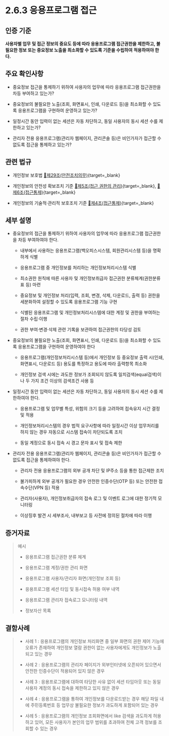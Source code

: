 # 2.6.3 응용프로그램 접근

## 인증 기준

**사용자별 업무 및 접근 정보의 중요도 등에 따라 응용프로그램 접근권한을 제한하고, 불필요한 정보 또는 중요정보 노출을 최소화할 수 있도록 기준을 수립하여 적용하여야 한다.**

## 주요 확인사항

- 중요정보 접근을 통제하기 위하여 사용자의 업무에 따라 응용프로그램 접근권한을 차등 부여하고 있는가?

- 중요정보의 불필요한 노출(조회, 화면표시, 인쇄, 다운로드 등)을 최소화할 수 있도록 응용프로그램을 구현하여 운영하고 있는가?

- 일정시간 동안 입력이 없는 세션은 자동 차단하고, 동일 사용자의 동시 세션 수를 제한하고 있는가?

- 관리자 전용 응용프로그램(관리자 웹페이지, 관리콘솔 등)은 비인가자가 접근할 수 없도록 접근을 통제하고 있는가?

## 관련 법규

- 개인정보 보호법 [🔗제29조(안전조치의무)](https://www.law.go.kr/법령/개인정보보호법/제29조 "새 창에서 열기"){target=_blank}

- 개인정보의 안전성 확보조치 기준 [🔗제5조(접근 권한의 관리)](https://www.law.go.kr/행정규칙/(개인정보보호위원회)개인정보의안전성확보조치기준/제5조 "새 창에서 열기"){target=_blank}, [🔗제6조(접근통제)](https://www.law.go.kr/행정규칙/(개인정보보호위원회)개인정보의안전성확보조치기준/제6조 "새 창에서 열기"){target=_blank}

- 개인정보의 기술적·관리적 보호조치 기준 [🔗제4조(접근통제)](https://www.law.go.kr/행정규칙/(개인정보보호위원회)개인정보의기술적·관리적보호조치기준/제4조 "새 창에서 열기"){target=_blank}

## 세부 설명

- 중요정보의 접근을 통제하기 위하여 사용자의 업무에 따라 응용프로그램 접근권한을 차등 부여하여야 한다.

    - 내부에서 사용하는 응용프로그램(백오피스시스템, 회원관리시스템 등)을 명확하게 식별

    - 응용프로그램 중 개인정보를 처리하는 개인정보처리시스템 식별

    - 최소권한 원칙에 따른 사용자 및 개인정보취급자 접근권한 분류체계(권한분류표 등) 마련

    - 중요정보 및 개인정보 처리(입력, 조회, 변경, 삭제, 다운로드, 출력 등) 권한을 세분화하여 설정할 수 있도록 응용프로그램 기능 구현

    - 식별된 응용프로그램 및 개인정보처리시스템에 대한 계정 및 권한을 부여하는 절차 수립·이행

    - 권한 부여·변경·삭제 관련 기록을 보관하여 접근권한의 타당성 검토

- 중요정보의 불필요한 노출(조회, 화면표시, 인쇄, 다운로드 등)을 최소화할 수 있도록 응용프로그램을 구현하여 운영하여야 한다

    - 응용프로그램(개인정보처리시스템 등)에서 개인정보 등 중요정보 출력 시(인쇄, 화면표시, 다운로드 등) 용도를 특정하고 용도에 따라 출력항목 최소화

    - 개인정보 검색 시에는 과도한 정보가 조회되지 않도록 일치검색(equal검색)이나 두 가지 조건 이상의 검색조건 사용 등

- 일정시간 동안 입력이 없는 세션은 자동 차단하고, 동일 사용자의 동시 세션 수를 제한하여야 한다.

    - 응용프로그램 및 업무별 특성, 위험의 크기 등을 고려하여 접속유지 시간 결정 및 적용

    - 개인정보처리시스템의 경우 법적 요구사항에 따라 일정시간 이상 업무처리를 하지 않는 경우 자동으로 시스템 접속이 차단되도록 조치

    - 동일 계정으로 동시 접속 시 경고 문자 표시 및 접속 제한

- 관리자 전용 응용프로그램(관리자 웹페이지, 관리콘솔 등)은 비인가자가 접근할 수 없도록 접근을 통제하여야 한다.

    - 관리자 전용 응용프로그램의 외부 공개 차단 및 IP주소 등을 통한 접근제한 조치

    - 불가피하게 외부 공개가 필요한 경우 안전한 인증수단(OTP 등) 또는 안전한 접속수단(VPN 등) 적용

    - 관리자(사용자), 개인정보취급자의 접속 로그 및 이벤트 로그에 대한 정기적 모니터링

    - 이상징후 발견 시 세부조사, 내부보고 등 사전에 정의된 절차에 따라 이행

## 증거자료

> 예시
>
> - 응용프로그램 접근권한 분류 체계
>
> - 응용프로그램 계정/권한 관리 화면
>
> - 응용프로그램 사용자/관리자 화면(개인정보 조회 등)
>
> - 응용프로그램 세션 타임 및 동시접속 허용 여부 내역
>
> - 응용프로그램 관리자 접속로그 모니터링 내역
>
> - 정보자산 목록

## 결함사례

> - 사례 1 : 응용프로그램의 개인정보 처리화면 중 일부 화면의 권한 제어 기능에 오류가 존재하여 개인정보 열람 권한이 없는 사용자에게도 개인정보가 노출되고 있는 경우
>
> - 사례 2 : 응용프로그램의 관리자 페이지가 외부인터넷에 오픈되어 있으면서 안전한 인증수단이 적용되어 있지 않은 경우
>
> - 사례 3 : 응용프로그램에 대하여 타당한 사유 없이 세션 타임아웃 또는 동일 사용자 계정의 동시 접속을 제한하고 있지 않은 경우
>
> - 사례 4 : 응용프로그램을 통하여 개인정보를 다운로드받는 경우 해당 파일 내에 주민등록번호 등 업무상 불필요한 정보가 과도하게 포함되어 있는 경우
>
> - 사례 5 : 응용프로그램의 개인정보 조회화면에서 like 검색을 과도하게 허용하고 있어, 모든 사용자가 본인의 업무 범위를 초과하여 전체 고객 정보를 조회할 수 있는 경우
